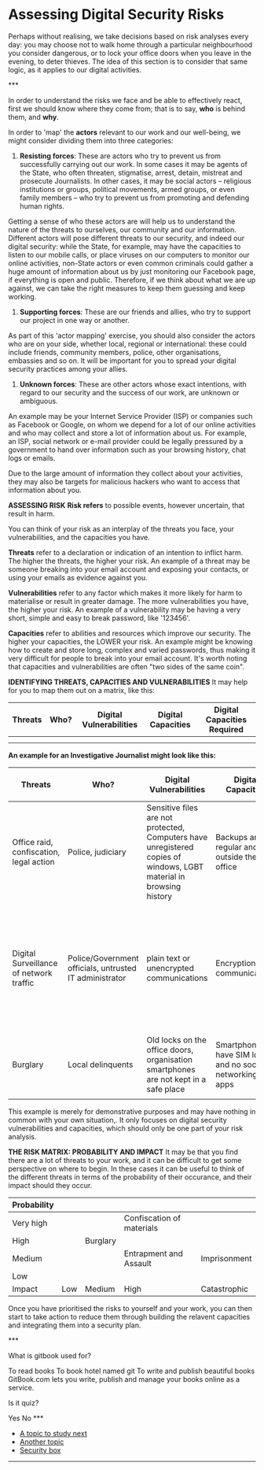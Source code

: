 # Assessing Digital Security Risks
<p>Perhaps without realising, we take decisions based on risk analyses every day: you may choose not to walk home through a particular neighbourhood you consider dangerous, or to lock your office doors when you leave in the evening, to deter thieves. 
The idea of this section is to consider that same logic, as it applies to our digital activities.</p>

***<p>In order to understand the risks we face and be able to effectively react, first we should know where they come from; that is to say, <strong>who</strong> is behind them, and <strong>why</strong>.</p>
<p>In order to &#39;map&#39; the <strong>actors</strong> relevant to our work and our well-being, we might consider dividing them into three categories:
<!--more--></p>
<ol>
<li><strong>Resisting forces</strong>: These are actors who try to prevent us from successfully carrying out our work. 
In some cases it may be agents of the State, who often threaten, stigmatise, arrest, detain, mistreat and prosecute Journalists. In other cases, it may be social actors – religious institutions or groups, political movements, armed groups, or even family members – who try to prevent us from promoting and defending human rights.</li>
</ol>
<!--more-->
<p>Getting a sense of who these actors are will help us to understand the nature of the threats to ourselves, our community and our information. Different actors will pose different threats to our security, and indeed our digital security: while the State, for example, may have the capacities to listen to our mobile calls, or place viruses on our computers to monitor our online activities, non-State actors or even common criminals could gather a huge amount of information about us by just monitoring our Facebook page, if everything is open and public. Therefore, if we think about what we are up against, we can take the right measures to keep them guessing and keep working.</p>
<!--more-->
<ol>
<li><strong>Supporting forces</strong>: These are our friends and allies, who try to support our project in one way or another.</li>
</ol>
<p>As part of this &#39;actor mapping&#39; exercise, you should also consider the actors who are on your side, whether local, regional or international: these could include friends, community members, police, other organisations, embassies and so on. It will be important for you to spread your digital security practices among your allies.</p>
<!--more-->
<ol>
<li><strong>Unknown forces</strong>: These are other actors whose exact intentions, with regard to our security and the success of our work, are unknown or ambiguous.</li>
</ol>
<p>An example may be your Internet Service Provider (ISP) or companies such as Facebook or Google, on whom we depend for a lot of our online activities and who may collect and store a lot of information about us. For example, an ISP, social network or e-mail provider could be legally pressured by a government to hand over information such as your browsing history, chat logs or emails. </p>
<!--more-->
<p>Due to the large amount of information they collect about your activities, they may also be targets for malicious hackers who want to access that information about you.</p>
<!--more-->
<p><strong>ASSESSING RISK</strong>
<strong>Risk refers</strong> to possible events, however uncertain, that result in harm.</p>
<p>You can think of your risk as an interplay of the threats you face, your vulnerabilities, and the capacities you have.</p>
<!--more-->
<p><strong>Threats</strong> refer to a declaration or indication of an intention to inflict harm. 
The higher the threats, the higher your risk.
An example of a threat may be someone breaking into your email account and exposing your contacts, or using your emails as evidence against you.</p>
<!--more-->
<p><strong>Vulnerabilities</strong> refer to any factor which makes it more likely for harm to materialise or result in greater damage. The more vulnerabilities you have, the higher your risk. An example of a vulnerability may be having a very short, simple and easy to break password, like &#39;123456&#39;.</p>
<!--more-->
<p><strong>Capacities</strong> refer to abilities and resources which improve our security. The higher your capacities, the LOWER your risk. An example might be knowing how to create and store long, complex and varied passwords, thus making it very difficult for people to break into your email account.
It&#39;s worth noting that capacities and vulnerabilities are often &quot;two sides of the same coin&quot;.</p>
<!--more-->
<p><strong>IDENTIFYING THREATS, CAPACITIES AND VULNERABILITIES</strong>
It may help for you to map them out on a matrix, like this:</p>
<table>
<thead>
<tr>
<th>Threats</th>
<th>Who?</th>
<th>Digital Vulnerabilities</th>
<th>Digital Capacities</th>
<th>Digital Capacities Required</th>
</tr>
</thead>
<tbody>
<tr>
<td></td>
<td></td>
<td></td>
<td></td>
<td></td>
</tr>
<tr>
<td></td>
<td></td>
<td></td>
<td></td>
</tr>
</tbody>
</table>
<!--more-->
<p><strong>An example for an Investigative Journalist might look like this:</strong></p>
<table>
<thead>
<tr>
<th>Threats</th>
<th>Who?</th>
<th>Digital Vulnerabilities</th>
<th>Digital Capacities</th>
<th>Digital Capacities Required</th>
</tr>
</thead>
<tbody>
<tr>
<td>Office raid, confiscation, legal action</td>
<td>Police, judiciary</td>
<td>Sensitive files are not protected, Computers have unregistered copies of windows, LGBT material in browsing history</td>
<td>Backups are regular and kept outside the office</td>
<td>Hiding sensitive information Using Free Software Deleting information securely</td>
</tr>
<tr>
<td>Digital Surveillance of network traffic</td>
<td>Police/Government officials, untrusted IT administrator</td>
<td>plain text or unencrypted communications</td>
<td>Encryption of all communications</td>
<td>Only access https websites, utilize anonymizing browsing software (Tor), use encrypted communications (Signal, PGP email, etc), encrypt or obfuscate sensitive files</td>
</tr>
<tr>
<td>Burglary</td>
<td>Local delinquents</td>
<td>Old locks on the office doors, organisation smartphones are not kept in a safe place</td>
<td>Smartphones have SIM lock and no social networking apps</td>
<td>Smartphone encryption, and a safe place to keep them</td>
</tr>
<tr>
<td></td>
<td></td>
<td></td>
<td></td>
</tr>
</tbody>
</table>
<p>This example is merely for demonstrative purposes and may have nothing in common with your own situation,. It only focuses on digital security vulnerabilities and capacities, which should only be one part of your risk analysis.</p>
<!--more-->
<p><strong>THE RISK MATRIX: PROBABILITY AND IMPACT</strong>
It may be that you find there are a lot of threats to your work, and it can be difficult to get some perspective on where to begin. In these cases it can be useful to think of the different threats in terms of the probability of their occurance, and their impact should they occur.</p>
<!--more-->
<table>
<thead>
<tr>
<th>Probability</th>
<th></th>
<th></th>
<th></th>
<th></th>
</tr>
</thead>
<tbody>
<tr>
<td>Very high</td>
<td></td>
<td></td>
<td>Confiscation of materials</td>
<td></td>
</tr>
<tr>
<td>High</td>
<td></td>
<td>Burglary</td>
<td></td>
<td></td>
</tr>
<tr>
<td>Medium</td>
<td></td>
<td></td>
<td>Entrapment and Assault</td>
<td>Imprisonment</td>
</tr>
<tr>
<td>Low</td>
<td></td>
<td></td>
<td></td>
<td></td>
</tr>
<tr>
<td>Impact</td>
<td>Low</td>
<td>Medium</td>
<td>High</td>
<td>Catastrophic</td>
</tr>
</tbody>
</table>
<!--more-->
<p>Once you have prioritised the risks to yourself and your work, you can then start to take action to reduce them through building the relavent capacities and integrating them into a security plan.</p>

***<quiz name="Gitbook Quiz">
    <question multiple>
        <p>What is gitbook used for?</p>
        <answer correct>To read books</answer>
        <answer>To book hotel named git</answer>
        <answer correct>To write and publish beautiful books</answer>
        <explanation>GitBook.com lets you write, publish and manage your books online as a service.</explanation>
    </question>
    <question>
        <p>Is it quiz?</p>
        <answer correct>Yes</answer>
        <answer>No</answer>
    </question>
</quiz>
***<ul>
<li><a href="en/topics/_topic/_unit/index.md">A topic to study next</a></li>
<li><a href="en/topics/_topic/_unit/index.md">Another topic</a></li>
<li><a href="https://securityinabox.org/en/lgbti-africa/security-risk" title="Security box reference">Security box</a></li>
</ul>

***
